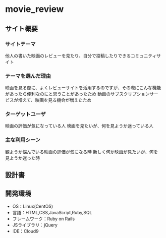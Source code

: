 # movie_review

## サイト概要
### サイトテーマ
他人の書いた映画のレビューを見たり、自分で投稿したりできるコミュニティサイト

### テーマを選んだ理由
映画を見る際に、よくレビューサイトを活用するのですが、その際にこんな機能があったら便利なのにと思うことがあったため
動画のサブスクリプションサービスが増えて、映画を見る機会が増えたため

### ターゲットユーザ
映画の評価が気になっている人
映画を見たいが、何を見ようか迷っている人

### 主な利用シーン
観ようか悩んでいる映画の評価が気になる時
新しく何か映画が見たいが、何を見ようか迷った時

## 設計書


## 開発環境
- OS：Linux(CentOS)
- 言語：HTML,CSS,JavaScript,Ruby,SQL
- フレームワーク：Ruby on Rails
- JSライブラリ：jQuery
- IDE：Cloud9
